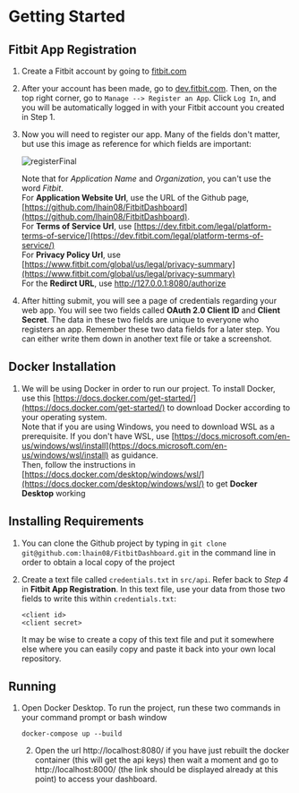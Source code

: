 # Getting Started

## Fitbit App Registration 
1. Create a Fitbit account by going to [fitbit.com](https://www.fitbit.com/global/us/home)
2. After your account has been made, go to [dev.fitbit.com](https://dev.fitbit.com/login). Then, on the top right corner, go to ````Manage --> Register an App````. Click ````Log In````, and you will be automatically logged in with your Fitbit account you created in Step 1. 
3. Now you will need to register our app. Many of the fields don't matter, but use this image as reference for which fields are important: 

   ![registerFinal](https://user-images.githubusercontent.com/68397066/160022815-0e8bdd91-1e7e-4f86-ad57-b97101941ef9.jpg)
   
   Note that for *Application Name* and *Organization*, you can't use the word *Fitbit*. <br>For **Application Website Url**, use the URL of the Github page, [https://github.com/lhain08/FitbitDashboard](https://github.com/lhain08/FitbitDashboard). <br>For **Terms of Service Url**, use [https://dev.fitbit.com/legal/platform-terms-of-service/](https://dev.fitbit.com/legal/platform-terms-of-service/) <br>
For **Privacy Policy Url**, use [https://www.fitbit.com/global/us/legal/privacy-summary](https://www.fitbit.com/global/us/legal/privacy-summary) <br>
For the **Redirct URL**, use http://127.0.0.1:8080/authorize
   
4. After hitting submit, you will see a page of credentials regarding your web app. You will see two fields called **OAuth 2.0 Client ID** and **Client Secret**. The data in these two fields are unique to everyone who registers an app. Remember these two data fields for a later step. You can either write them down in another text file or take a screenshot. 
   
## Docker Installation 
1. We will be using Docker in order to run our project. To install Docker, use this [https://docs.docker.com/get-started/](https://docs.docker.com/get-started/) to download Docker according to your operating system. <br>
Note that if you are using Windows, you need to download WSL as a prerequisite. If you don't have WSL, use [https://docs.microsoft.com/en-us/windows/wsl/install](https://docs.microsoft.com/en-us/windows/wsl/install) as guidance. <br>
Then, follow the instructions in [https://docs.docker.com/desktop/windows/wsl/](https://docs.docker.com/desktop/windows/wsl/) to get **Docker Desktop** working 

## Installing Requirements
1. You can clone the Github project by typing in ````git clone git@github.com:lhain08/FitbitDashboard.git```` in the command line in order to obtain a local copy of the project 
2. Create a text file called ````credentials.txt```` in ````src/api````. Refer back to *Step 4* in **Fitbit App Registration**. In this text file, use your data from those two fields to write this within ````credentials.txt````:

   ````
   <client id>
   <client secret>
   ````
   It may be wise to create a copy of this text file and put it somewhere else where you can easily copy and paste it back into your own local repository. 
   
## Running    
1. Open Docker Desktop. To run the project, run these two commands in your command prompt or bash window 

   ````
   docker-compose up --build
   ````
   2. Open the url http://localhost:8080/ if you have just rebuilt the docker container (this will get the api keys) then wait a moment and go to http://localhost:8000/ (the link should be displayed already at this point) to access your dashboard.
